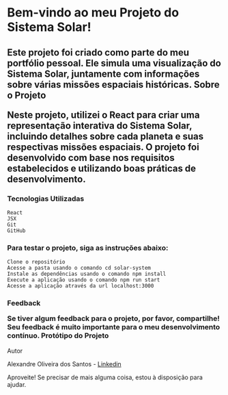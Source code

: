 <h1>Bem-vindo ao meu Projeto do Sistema Solar!</h1>

<h2>Este projeto foi criado como parte do meu portfólio pessoal. Ele simula uma visualização do Sistema Solar, juntamente com informações sobre várias missões espaciais históricas.
Sobre o Projeto

Neste projeto, utilizei o React para criar uma representação interativa do Sistema Solar, incluindo detalhes sobre cada planeta e suas respectivas missões espaciais. O projeto foi desenvolvido com base nos requisitos estabelecidos e utilizando boas práticas de desenvolvimento.</h2>

<h3>Tecnologias Utilizadas</h3>

    React
    JSX
    Git
    GitHub

<h3>
Para testar o projeto, siga as instruções abaixo:</h3>

    Clone o repositório
    Acesse a pasta usando o comando cd solar-system
    Instale as dependências usando o comando npm install
    Execute a aplicação usando o comando npm run start
    Acesse a aplicação através da url localhost:3000

<h3>Feedback

Se tiver algum feedback para o projeto, por favor, compartilhe! Seu feedback é muito importante para o meu desenvolvimento contínuo.
Protótipo do Projeto</h3>
Autor

Alexandre Oliveira dos Santos - <a href='https://www.linkedin.com/in/oliveira-xand/'>Linkedin </a>

Aproveite! Se precisar de mais alguma coisa, estou à disposição para ajudar.
